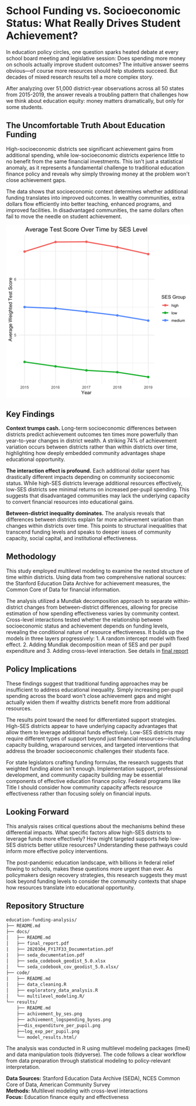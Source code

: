 # School Funding vs. Socioeconomic Status: What Really Drives Student Achievement?

In education policy circles, one question sparks heated debate at every school board meeting and legislative session: Does spending more money on schools actually improve student outcomes? The intuitive answer seems obvious—of course more resources should help students succeed. But decades of mixed research results tell a more complex story.

After analyzing over 51,000 district-year observations across all 50 states from 2015-2019, the answer reveals a troubling pattern that challenges how we think about education equity: money matters dramatically, but only for some students.

## The Uncomfortable Truth About Education Funding

High-socioeconomic districts see significant achievement gains from additional spending, while low-socioeconomic districts experience little to no benefit from the same financial investments. This isn't just a statistical anomaly, as it represents a fundamental challenge to traditional education finance policy and reveals why simply throwing money at the problem won't close achievement gaps.

The data shows that socioeconomic context determines whether additional funding translates into improved outcomes. In wealthy communities, extra dollars flow efficiently into better teaching, enhanced programs, and improved facilities. In disadvantaged communities, the same dollars often fail to move the needle on student achievement.

![alt text](results/achivement_by_ses.png)

## Key Findings

**Context trumps cash.** Long-term socioeconomic differences between districts predict achievement outcomes ten times more powerfully than year-to-year changes in district wealth. A striking 74% of achievement variation occurs between districts rather than within districts over time, highlighting how deeply embedded community advantages shape educational opportunity.

**The interaction effect is profound.** Each additional dollar spent has drastically different impacts depending on community socioeconomic status. While high-SES districts leverage additional resources effectively, low-SES districts see minimal returns on increased per-pupil spending. This suggests that disadvantaged communities may lack the underlying capacity to convert financial resources into educational gains.

**Between-district inequality dominates.** The analysis reveals that differences between districts explain far more achievement variation than changes within districts over time. This points to structural inequalities that transcend funding levels and speaks to deeper issues of community capacity, social capital, and institutional effectiveness.

## Methodology

This study employed multilevel modeling to examine the nested structure of time within districts. Using data from two comprehensive national sources: the Stanford Education Data Archive for achievement measures, the Common Core of Data for financial information. 

The analysis utilized a Mundlak decomposition approach to separate within-district changes from between-district differences, allowing for precise estimation of how spending effectiveness varies by community context. Cross-level interactions tested whether the relationship between socioeconomic status and achievement depends on funding levels, revealing the conditional nature of resource effectiveness. It builds up the models in three layers progressively: 1. A random intercept model with fixed effect. 2. Adding Mundlak decomposition mean of SES and per pupil expenditure and 3. Adding cross-level interaction. See details in [final report](docs/final_report.pdf)

## Policy Implications

These findings suggest that traditional funding approaches may be insufficient to address educational inequality. Simply increasing per-pupil spending across the board won't close achievement gaps and might actually widen them if wealthy districts benefit more from additional resources.

The results point toward the need for differentiated support strategies. High-SES districts appear to have underlying capacity advantages that allow them to leverage additional funds effectively. Low-SES districts may require different types of support beyond just financial resources—including capacity building, wraparound services, and targeted interventions that address the broader socioeconomic challenges their students face.

For state legislators crafting funding formulas, the research suggests that weighted funding alone isn't enough. Implementation support, professional development, and community capacity building may be essential components of effective education finance policy. Federal programs like Title I should consider how community capacity affects resource effectiveness rather than focusing solely on financial inputs.

## Looking Forward

This analysis raises critical questions about the mechanisms behind these differential impacts. What specific factors allow high-SES districts to leverage funds more effectively? How might targeted supports help low-SES districts better utilize resources? Understanding these pathways could inform more effective policy interventions.

The post-pandemic education landscape, with billions in federal relief flowing to schools, makes these questions more urgent than ever. As policymakers design recovery strategies, this research suggests they must look beyond funding levels to consider the community contexts that shape how resources translate into educational opportunity.

## Repository Structure

```
education-funding-analysis/
├── README.md
├── docs/
│   ├── README.md
│   ├── final_report.pdf
|   ├── 2020304_FY17F33_Documentation.pdf
|   ├── seda_documentation.pdf
│   ├── seda_codebook_geodist_5.0.xlsx
│   └── seda_codebook_cov_geodist_5.0.xlsx/
├── code/
|   ├── README.md
│   ├── data_cleaning.R
│   ├── exploratory_data_analysis.R
│   └── multilevel_modeling.R/
└── results/
    ├── README.md 
    ├── achivement_by_ses.png
    ├── achivement_logspending_byses.png
    ├──dis_expenditure_per_pupil.png
    ├──log_exp_per_pupil.png
    └── model_results.html/
```

The analysis was conducted in R using multilevel modeling packages (lme4) and data manipulation tools (tidyverse). The code follows a clear workflow from data preparation through statistical modeling to policy-relevant interpretation.

**Data Sources:** Stanford Education Data Archive (SEDA), NCES Common Core of Data, American Community Survey  
**Methods:** Multilevel modeling with cross-level interactions  
**Focus:** Education finance equity and effectiveness
